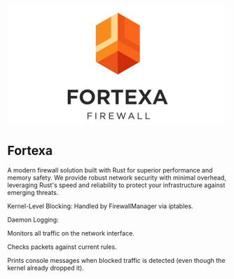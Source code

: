 <p align="center">
  <img src="/assets/img/logo-readme.png">
</p>

# Fortexa
A modern firewall solution built with Rust for superior performance and memory safety. We provide robust network security with minimal overhead, leveraging Rust's speed and reliability to protect your infrastructure against emerging threats.



Kernel-Level Blocking: Handled by FirewallManager via iptables.

Daemon Logging:

Monitors all traffic on the network interface.

Checks packets against current rules.

Prints console messages when blocked traffic is detected (even though the kernel already dropped it).
